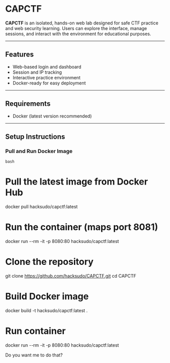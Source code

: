 # CAPCTF

**CAPCTF** is an isolated, hands-on web lab designed for safe CTF practice and web security learning. Users can explore the interface, manage sessions, and interact with the environment for educational purposes.

---

## Features

- Web-based login and dashboard
- Session and IP tracking
- Interactive practice environment
- Docker-ready for easy deployment

---

## Requirements

- Docker (latest version recommended)

---

## Setup Instructions

### Pull and Run Docker Image

```bash```
# Pull the latest image from Docker Hub
docker pull hacksudo/capctf:latest

# Run the container (maps port 8081)
docker run --rm -it -p 8080:80 hacksudo/capctf:latest
# Clone the repository
git clone https://github.com/hacksudo/CAPCTF.git
cd CAPCTF

# Build Docker image
docker build -t hacksudo/capctf:latest .

# Run container
docker run --rm -it -p 8080:80 hacksudo/capctf:latest



Do you want me to do that?
